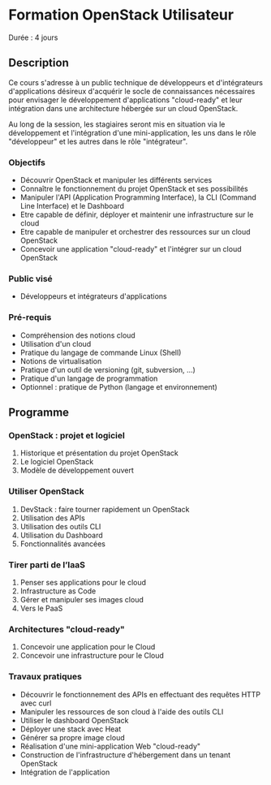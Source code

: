 # Formation OpenStack Utilisateur

Durée : 4 jours

## Description

Ce cours s'adresse à un public technique de développeurs et d'intégrateurs d'applications désireux d'acquérir le socle de connaissances nécessaires pour envisager le développement d'applications "cloud-ready" et leur intégration dans une architecture hébergée sur un cloud OpenStack.

Au long de la session, les stagiaires seront mis en situation via le développement et l'intégration d'une mini-application, les uns dans le rôle "développeur" et les autres dans le rôle "intégrateur".

### Objectifs

* Découvrir OpenStack et manipuler les différents services
* Connaître le fonctionnement du projet OpenStack et ses possibilités
* Manipuler l'API (Application Programming Interface), la CLI (Command Line Interface) et le Dashboard
* Etre capable de définir, déployer et maintenir une infrastructure sur le cloud
* Etre capable de manipuler et orchestrer des ressources sur un cloud OpenStack
* Concevoir une application "cloud-ready" et l'intégrer sur un cloud OpenStack

### Public visé

* Développeurs et intégrateurs d'applications

### Pré-requis

* Compréhension des notions cloud
* Utilisation d'un cloud
* Pratique du langage de commande Linux (Shell)
* Notions de virtualisation
* Pratique d'un outil de versioning (git, subversion, ...)
* Pratique d'un langage de programmation
* Optionnel : pratique de Python (langage et environnement)

## Programme

### OpenStack : projet et logiciel

1. Historique et présentation du projet OpenStack
2. Le logiciel OpenStack
3. Modèle de développement ouvert

### Utiliser OpenStack

1. DevStack : faire tourner rapidement un OpenStack
2. Utilisation des APIs
3. Utilisation des outils CLI
4. Utilisation du Dashboard
5. Fonctionnalités avancées

### Tirer parti de l’IaaS

1. Penser ses applications pour le cloud
2. Infrastructure as Code
3. Gérer et manipuler ses images cloud
4. Vers le PaaS

### Architectures "cloud-ready"

1. Concevoir une application pour le Cloud
2. Concevoir une infrastructure pour le Cloud

### Travaux pratiques

* Découvrir le fonctionnement des APIs en effectuant des requêtes HTTP avec curl
* Manipuler les ressources de son cloud à l'aide des outils CLI
* Utiliser le dashboard OpenStack
* Déployer une stack avec Heat
* Générer sa propre image cloud
* Réalisation d'une mini-application Web "cloud-ready"
* Construction de l'infrastructure d'hébergement dans un tenant OpenStack
* Intégration de l'application

